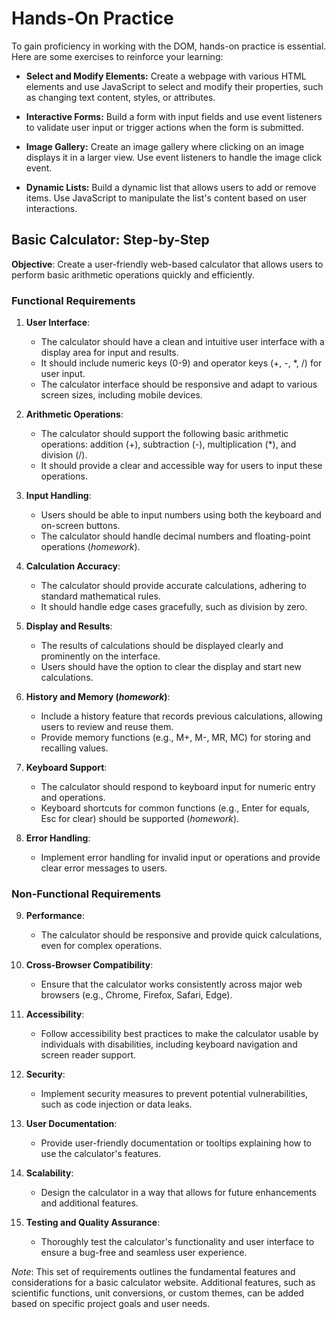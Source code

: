 # Hands-On Practice

To gain proficiency in working with the DOM, hands-on practice is essential. Here are some exercises to reinforce your learning:

- **Select and Modify Elements:** Create a webpage with various HTML elements and use JavaScript to select and modify their properties, such as changing text content, styles, or attributes.

- **Interactive Forms:** Build a form with input fields and use event listeners to validate user input or trigger actions when the form is submitted.

- **Image Gallery:** Create an image gallery where clicking on an image displays it in a larger view. Use event listeners to handle the image click event.

- **Dynamic Lists:** Build a dynamic list that allows users to add or remove items. Use JavaScript to manipulate the list's content based on user interactions.

## Basic Calculator: Step-by-Step

**Objective**: Create a user-friendly web-based calculator that allows users to perform basic arithmetic operations quickly and efficiently.

### Functional Requirements

1. **User Interface**:
   - The calculator should have a clean and intuitive user interface with a display area for input and results.
   - It should include numeric keys (0-9) and operator keys (+, -, *, /) for user input.
   - The calculator interface should be responsive and adapt to various screen sizes, including mobile devices.

2. **Arithmetic Operations**:
   - The calculator should support the following basic arithmetic operations: addition (+), subtraction (-), multiplication (*), and division (/).
   - It should provide a clear and accessible way for users to input these operations.

3. **Input Handling**:
   - Users should be able to input numbers using both the keyboard and on-screen buttons.
   - The calculator should handle decimal numbers and floating-point operations (*homework*).

4. **Calculation Accuracy**:
   - The calculator should provide accurate calculations, adhering to standard mathematical rules.
   - It should handle edge cases gracefully, such as division by zero.

5. **Display and Results**:
   - The results of calculations should be displayed clearly and prominently on the interface.
   - Users should have the option to clear the display and start new calculations.

6. **History and Memory (*homework*)**: 
   - Include a history feature that records previous calculations, allowing users to review and reuse them.
   - Provide memory functions (e.g., M+, M-, MR, MC) for storing and recalling values.

7. **Keyboard Support**:
   - The calculator should respond to keyboard input for numeric entry and operations.
   - Keyboard shortcuts for common functions (e.g., Enter for equals, Esc for clear) should be supported (*homework*).

8. **Error Handling**:
   - Implement error handling for invalid input or operations and provide clear error messages to users.

### Non-Functional Requirements

9. **Performance**:
   - The calculator should be responsive and provide quick calculations, even for complex operations.

10. **Cross-Browser Compatibility**:
    - Ensure that the calculator works consistently across major web browsers (e.g., Chrome, Firefox, Safari, Edge).

11. **Accessibility**:
    - Follow accessibility best practices to make the calculator usable by individuals with disabilities, including keyboard navigation and screen reader support.

12. **Security**:
    - Implement security measures to prevent potential vulnerabilities, such as code injection or data leaks.

13. **User Documentation**:
    - Provide user-friendly documentation or tooltips explaining how to use the calculator's features.

14. **Scalability**:
    - Design the calculator in a way that allows for future enhancements and additional features.

15. **Testing and Quality Assurance**:
    - Thoroughly test the calculator's functionality and user interface to ensure a bug-free and seamless user experience.

*Note*: This set of requirements outlines the fundamental features and considerations for a basic calculator website. Additional features, such as scientific functions, unit conversions, or custom themes, can be added based on specific project goals and user needs.

